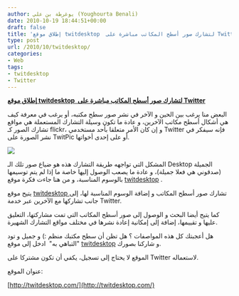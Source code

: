 ```yaml
---
author: يوغرطة بن علي (Youghourta Benali)
date: 2010-10-19 18:44:51+00:00
draft: false
title: 'إطلاق موقع twitdesktop  لتشارك صور أسطح المكاتب مباشرة على Twitter '
type: post
url: /2010/10/twitdesktop/
categories:
- Web
tags:
- twitdesktop
- Twitter
---
```


**[إطلاق موقع twitdesktop  لتشارك صور أسطح المكاتب مباشرة على Twitter](http://www.it-scoop.com/2010/10/twitdesktop)**




البعض منا يرغب بين الحين و الآخر في نشر صور سطح مكتبه، أو يرغب في معرفة كيف هي أشكال أسطح مكاتب الآخرين، و عادة ما تكون وسيلة التشارك المستعملة هي مواقع تشارك الصور كـ flickr، و إن كان الأمر متعلقا بأحد مستخدمي Twitter فإنه سيفكر في نشر الصورة على TwitPic أو على إحدى أخواتها.




[![](http://www.it-scoop.com/wp-content/uploads/2010/10/TwitDesktop.png)
](http://www.it-scoop.com/2010/10/twitdesktop)





المشكل التي تواجهه طريقة التشارك هذه هو ضياع صور تلك الـ Desktop الجميلة (صدقوني هي فعلا جميلة)، و عادة ما يصعب الوصول إليها خاصة ما إذا لم يتم توسيمها بالوسوم المناسبة، و من هنا جاءت فكرة موقع [twitdesktop](http://twitdesktop.com/) .

يتيح موقع [twitdesktop ](http://twitdesktop.com/) تشارك صور أسطح المكاتب و إضافة الوسوم المناسبة لها، إلى جانب تشاركها مع الآخرين عبر خدمة Twitter.

كما يتيح أيضا البحث و الوصول إلى صور أسطح المكاتب التي تمت مشاركتها، التعليق عليها و تقييمها، إضافة إلى إمكانية إعادة نشرها في مختلف مواقع التشارك الشهيرة.

هل أعجبتك كل هذه المواصفات ؟ هل تظن أن سطح مكتبك منظم :) و جميل و تود "التباهي به"  ادخل إلى موقع [twitdesktop](http://twitdesktop.com/) و شاركنا بصورك.

الموقع لا يحتاج إلى تسجيل، يكفي أن تكون مشتركا على Twitter لاستعماله.

عنوان الموقع:

[http://twitdesktop.com/](http://twitdesktop.com/)
